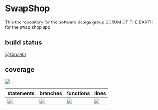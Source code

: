 # SwapShop
This the repository for the software design group SCRUM OF THE EARTH for the swap shop app

## build status 
[![CircleCI](https://dl.circleci.com/status-badge/img/gh/SCRUM-OF-THE-EARTH/SwapShop/tree/main.svg?style=svg)](https://dl.circleci.com/status-badge/redirect/gh/SCRUM-OF-THE-EARTH/SwapShop/tree/main)

## coverage
![](https://img.shields.io/badge/Coverage-90%25-83A603.svg?prefix=$coverage$)

| statements  |  branches |  functions |  lines  |
|---|---|---|---|
| ![](https://img.shields.io/badge/Coverage-91%25-83A603.svg?prefix=$statements$)  | ![](https://img.shields.io/badge/Coverage-89%25-83A603.svg?prefix=$branches$)  | ![](https://img.shields.io/badge/Coverage-88%25-83A603.svg?prefix=$functions$) | ![](https://img.shields.io/badge/Coverage-91%25-83A603.svg?prefix=$lines$) |